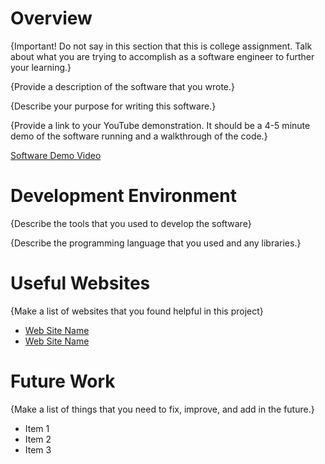 # Overview

{Important! Do not say in this section that this is college assignment. Talk about what you are trying to accomplish as a software engineer to further your learning.}

{Provide a description of the software that you wrote.}

{Describe your purpose for writing this software.}

{Provide a link to your YouTube demonstration. It should be a 4-5 minute demo of the software running and a walkthrough of the code.}

[Software Demo Video](http://youtube.link.goes.here)

# Development Environment

{Describe the tools that you used to develop the software}

{Describe the programming language that you used and any libraries.}

# Useful Websites

{Make a list of websites that you found helpful in this project}

- [Web Site Name](https://www.linkedin.com/pulse/6-steps-build-app-python-complete-guide-dhiman-bhattacharyya/)
- [Web Site Name](https://www.reddit.com/r/Python/comments/qvvdgp/i_am_an_intermediate_in_python_and_now_i_want_to/)

# Future Work

{Make a list of things that you need to fix, improve, and add in the future.}

- Item 1
- Item 2
- Item 3
